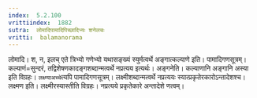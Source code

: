 ```yaml
---
index:  5.2.100
vrittiindex:  1882
sutra:  लोमादिपामादिपिच्छादिभ्यः शनेलचः
vritti:  balamanorama 
---
```


लोमादि। श, न, इलच् एते त्रिभ्यो गणेभ्यो यथासङ्ख्यं स्युर्मत्वर्थे अङ्गात्कल्याणे इति। पामादिगणसूत्रम्। कल्याणं=सुन्दरं, तद्विशेषणकादङ्गशब्दान्मत्वर्थे नप्रत्यय इत्यर्थः। अङ्गनेति। कल्याणानि अङ्गानि अस्या इति विग्रहः। `लक्ष्म्याअच्चे`त्यपि पामादिगणसूत्रम्। लक्ष्मीशब्दान्मत्वर्थे नप्रत्ययः स्यात्प्रकृतेरकारोऽन्तादेशश्च। लक्ष्मण इति। लक्ष्मीरस्यास्तीति विग्रहः। नप्रत्यये प्रकृतेकारे अन्तादेशे णत्वम्।

